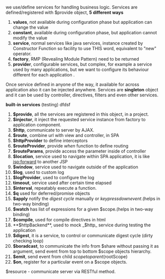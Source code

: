 <!-- ## Angular Service -->

we use/define services for handling business logic. Services are defined/registered with $provide object, **5 different ways**

1. **values**, not available during configuration phase but application can change the value
2. **constant**, available during configuration phase, but application cannot modify the value
3. **service**, normal services like java services, instance created by Constructor Function so facility to use THIS word, equivalent to "new" operator.
4. **factory**, RMP (Revealing Module Pattern) need to be returned
5. **provider**, configurable services, but complex, for example a service used by many applications, but we want to configure its behaviour different for each application   .

Once service defined in anyone of the way, it available for across application also it can be injected anywhere. Services are **singleton** object and it can be used by controller, directives, filters and even other services.

**built-in services** (testing) dfdsf

1. **$provide**, all the services are registered in this object, in a project.
2. **$injector**, it inject the requested service instance from factory to application component.
3. **$http**, communicate to server by AJAX.
4. **$route**, combine url with view and controller, in SPA
5. **$httpProvider** to define interceptors
6. **$routeProvider**, provide _when_ function to define routing
7. **$routeParams**, provide access the parameter inside of controller
8. **$location**, service used to navigate within SPA application, it is like <jsp:forward> to another JSP
9. **$window**, service used to navigate outside of the application
10. **$log**, used to custom log
11. **$logProvider**, used to configure the log
12. **timeout**, service used after certain time elapsed
13. **$interval**, repeatably execute a function.
14. **$q** used for deferred/promise objects
15. **$apply** notify the _digest cycle_ manually or _keypressdownevent_.(helps in two-way binding)
16. **$watch** has list of expressions for a given $scope.(helps in two-way binding)
17. **$compile**, used for compile directives in html
18. **$httpBackend**, used to mock _$http_ service during testing the application
19. **$digest**, it is a service, to control or communicate digest cycle (dirty checking loop)
20. **$boradcast**, to communicate the info from $share without passing it as argument, send event from top to bottom $scope objects hierarchy.
21. **$emit**, send event from child $scope to parent ($rootScope)
22. **$on**, register for a particular event on a $scope objects.

$resource - communicate server via RESTful method.
